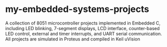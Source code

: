 # my-embedded-systems-projects
A collection of 8051 microcontroller projects implemented in Embedded C, including LED blinking, 7-segment displays, LCD interface, counter-based LED control, external and timer interrupts, and UART serial communication. All projects are simulated in Proteus and compiled in Keil uVision
